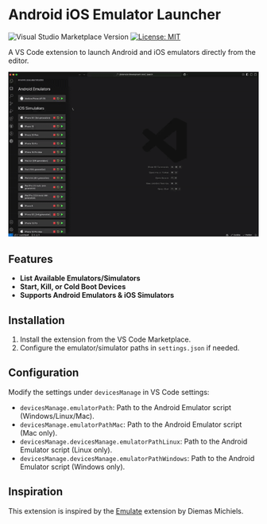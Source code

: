 # Android iOS Emulator Launcher

![Visual Studio Marketplace Version](https://img.shields.io/visual-studio-marketplace/v/YovelOvadia.device-android-ios-launcher)
[![License: MIT](https://img.shields.io/badge/License-MIT-yellow.svg)](https://opensource.org/licenses/MIT)

A VS Code extension to launch Android and iOS emulators directly from the editor.

![Preview](./readmeVideo.gif)

## Features

- **List Available Emulators/Simulators**
- **Start, Kill, or Cold Boot Devices**
- **Supports Android Emulators & iOS Simulators**

## Installation

1. Install the extension from the VS Code Marketplace.
2. Configure the emulator/simulator paths in `settings.json` if needed.

## Configuration

Modify the settings under `devicesManage` in VS Code settings:

- `devicesManage.emulatorPath`: Path to the Android Emulator script (Windows/Linux/Mac).
- `devicesManage.emulatorPathMac`: Path to the Android Emulator script (Mac only).
- `devicesManage.devicesManage.emulatorPathLinux`: Path to the Android Emulator script (Linux only).
- `devicesManage.devicesManage.emulatorPathWindows`: Path to the Android Emulator script (Windows only).

## Inspiration

This extension is inspired by the [Emulate](https://marketplace.visualstudio.com/items?itemName=DiemasMichiels.emulate) extension by Diemas Michiels.
